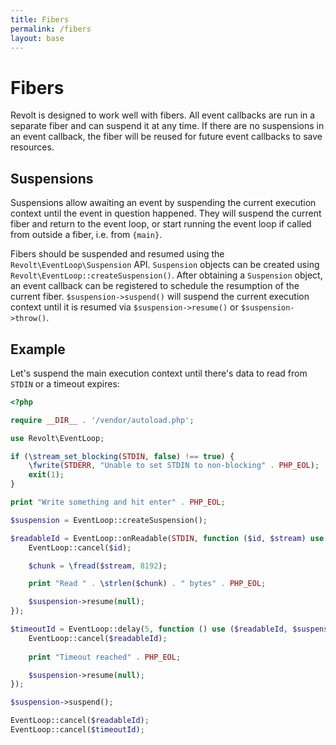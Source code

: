 ```yaml
---
title: Fibers
permalink: /fibers
layout: base
---
```

# Fibers

Revolt is designed to work well with fibers.
All event callbacks are run in a separate fiber and can suspend it at any time.
If there are no suspensions in an event callback, the fiber will be reused for future event callbacks to save resources.

## Suspensions

Suspensions allow awaiting an event by suspending the current execution context until the event in question happened.
They will suspend the current fiber and return to the event loop, or start running the event loop if called from outside a fiber, i.e. from `{main}`.

Fibers should be suspended and resumed using the `Revolt\EventLoop\Suspension` API.
`Suspension` objects can be created using `Revolt\EventLoop::createSuspension()`.
After obtaining a `Suspension` object, an event callback can be registered to schedule the resumption of the current fiber.
`$suspension->suspend()` will suspend the current execution context until it is resumed via `$suspension->resume()` or `$suspension->throw()`.

## Example

Let's suspend the main execution context until there's data to read from `STDIN` or a timeout expires:

```php
<?php

require __DIR__ . '/vendor/autoload.php';

use Revolt\EventLoop;

if (\stream_set_blocking(STDIN, false) !== true) {
    \fwrite(STDERR, "Unable to set STDIN to non-blocking" . PHP_EOL);
    exit(1);
}

print "Write something and hit enter" . PHP_EOL;

$suspension = EventLoop::createSuspension();

$readableId = EventLoop::onReadable(STDIN, function ($id, $stream) use ($suspension): void {
    EventLoop::cancel($id);

    $chunk = \fread($stream, 8192);

    print "Read " . \strlen($chunk) . " bytes" . PHP_EOL;

    $suspension->resume(null);
});

$timeoutId = EventLoop::delay(5, function () use ($readableId, $suspension) {
    EventLoop::cancel($readableId);
    
    print "Timeout reached" . PHP_EOL;

    $suspension->resume(null);
});

$suspension->suspend();

EventLoop::cancel($readableId);
EventLoop::cancel($timeoutId);
```
